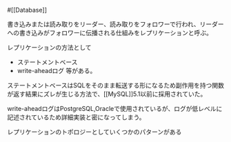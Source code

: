 #[[Database]]

書き込みまたは読み取りをリーダー、読み取りをフォロワーで行われ、リーダーへの書き込みがフォロワーに伝播される仕組みをレプリケーションと呼ぶ。

レプリケーションの方法として
- ステートメントベース
- write-aheadログ
等がある。

ステートメントベースはSQLをそのまま転送する形になるため副作用を持つ関数が返す結果にズレが生じる方法で、[[MySQL]]5.1以前に採用されていた。

write-aheadログはPostgreSQL,Oracleで使用されているが、ログが低レベルに記述されているため詳細実装と密になってしまう。

レプリケーションのトポロジーとしていくつかのパターンがある